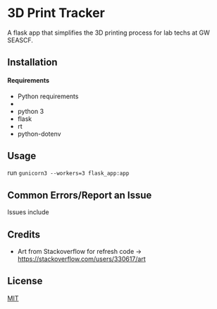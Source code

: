 # 3D Print Tracker
A flask app that simplifies the 3D printing process for lab techs at GW SEASCF.

## Installation 
#### Requirements
* Python requirements
*
* python 3
* flask
* rt
* python-dotenv

## Usage

run ``` gunicorn3 --workers=3 flask_app:app ```



## Common Errors/Report an Issue
Issues include 

## Credits
* Art from Stackoverflow for refresh code -> https://stackoverflow.com/users/330617/art

## License
[MIT](https://choosealicense.com/licenses/mit/)


